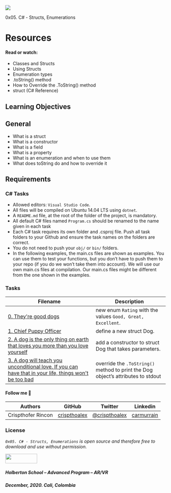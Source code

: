 ![](https://eecs.blog/wp-content/uploads/2019/07/c-code-snippets-enumerations.png)

0x05. C# - Structs, Enumerations

# Resources
#### Read or watch:

* Classes and Structs
* Using Structs
* Enumeration types
* .toString() method
* How to Override the .ToString() method
* struct (C# Reference)


## Learning Objectives

## General
* What is a struct
* What is a constructor
* What is a field
* What is a property
* What is an enumeration and when to use them
* What does toString do and how to override it

## Requirements
### C# Tasks
* Allowed editors: ``Visual Studio Code``.
* All files will be compiled on Ubuntu 14.04 LTS using ``dotnet``.
* A ``README.md`` file, at the root of the folder of the project, is mandatory.
* All default C# files named ``Program.cs`` should be renamed to the name given in each task
* Each C# task requires its own folder and .csproj file. Push all task folders to your Github and ensure the task names on the folders are correct.
* You do not need to push your ``obj/`` or ``bin/`` folders.
* In the following examples, the main.cs files are shown as examples. You can use them to test your functions, but you don’t have to push them to your repo (if you do we won’t take them into account). We will use our own main.cs files at compilation. Our main.cs files might be different from the one shown in the examples.

### Tasks

| **Filename** | **Description** |
|---|---|
| [0. They're good dogs](./0-dog/) | new enum ``Rating`` with the values ``Good, Great, Excellent``. |
| [1. Chief Puppy Officer](./1-dog/) | define a new struct Dog. |
| [2. A dog is the only thing on earth that loves you more than you love yourself](./\2-dog/) | add a constructor to struct Dog that takes parameters. |
| [3. A dog will teach you unconditional love. If you can have that in your life, things won't be too bad](./3-dog/) | override the ``.ToString()`` method to print the Dog object’s attributes to stdout  |


#### Follow me 💬

| Authors | GitHub | Twitter | Linkedin |
| :---: | :---: | :---: | :---: |
| Crispthofer Rincon | [crispthoalex](https://github.com/crispthoalex) | [@crispthoalex](https://twitter.com/crispthoalex) | [carmurrain](https://www.linkedin.com/in/carmurrain) |

### License
*`0x05. C# - Structs, Enumerations` is open source and therefore free to download and use without permission.*

<a href="url"><img src="https://www.holbertonschool.com/holberton-logo.png" align="middle" width="100" height="30"></a>

##### Holberton School – Advanced Program – AR/VR
##### December, 2020. Cali, Colombia